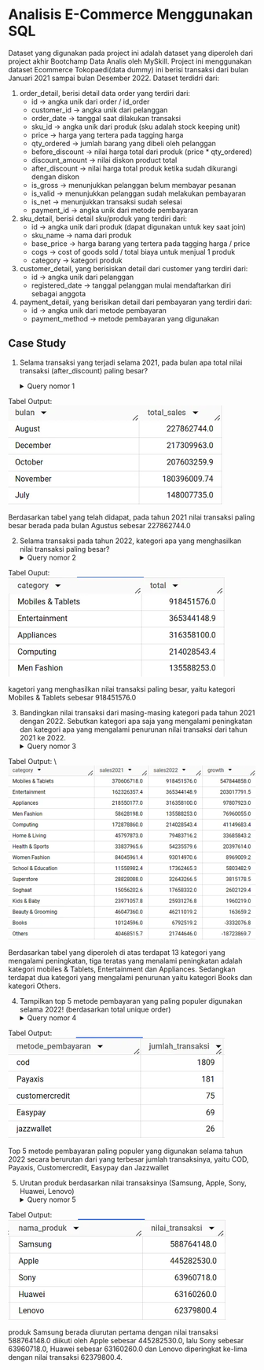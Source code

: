 # Analisis E-Commerce Menggunakan SQL

Dataset yang digunakan pada project ini adalah dataset yang diperoleh dari project akhir Bootchamp Data Analis oleh MySkill. Project ini menggunakan dataset Ecommerce Tokopaedi(data dummy) ini berisi transaksi dari bulan Januari 2021 sampai bulan Desember 2022. Dataset terdidri dari:
1.  order_detail, berisi detail data order yang terdiri dari:
      * id → angka unik dari order / id_order
      * customer_id → angka unik dari pelanggan
      * order_date → tanggal saat dilakukan transaksi
      * sku_id → angka unik dari produk (sku adalah stock keeping unit)
      * price → harga yang tertera pada tagging harga
      * qty_ordered → jumlah barang yang dibeli oleh pelanggan
      * before_discount → nilai harga total dari produk (price * qty_ordered)
      * discount_amount → nilai diskon product total
      * after_discount → nilai harga total produk ketika sudah dikurangi dengan diskon
      * is_gross → menunjukkan pelanggan belum membayar pesanan
      * is_valid → menunjukkan pelanggan sudah melakukan pembayaran
      * is_net → menunjukkan transaksi sudah selesai
      * payment_id → angka unik dari metode pembayaran
2.  sku_detail, berisi detail sku/produk yang terdiri dari:
      * id → angka unik dari produk (dapat digunakan untuk key saat join)
      * sku_name → nama dari produk
      * base_price → harga barang yang tertera pada tagging harga / price
      * cogs → cost of goods sold / total biaya untuk menjual 1 produk
      * category → kategori produk
3.  customer_detail, yang berisiskan detail dari customer yang terdiri dari:
      * id → angka unik dari pelanggan
      * registered_date → tanggal pelanggan mulai mendaftarkan diri sebagai anggota
4.  payment_detail, yang berisikan detail dari pembayaran yang terdiri dari:
      * id → angka unik dari metode pembayaran
      * payment_method → metode pembayaran yang digunakan

## Case Study
1. Selama transaksi yang terjadi selama 2021, pada bulan apa total nilai transaksi (after_discount) paling besar?
     <details>
     <summary>Query nomor 1 </summary>
     
     ``` sql
     select
         format_date("%B", date(order_date)) as bulan,
         sum(after_discount) as total_sales
     from `latihan-sql-1-399313.tokopaedi.order_detail`
     where
         is_valid=1 
         nd extract(year from order_date) = 2021
      group by 1
     order by 2 desc
     limit 5;
     ```
     
     </details>

Tabel Output: 
![](Images/no1_study_case.png)

Berdasarkan tabel yang telah didapat, pada tahun 2021 nilai transaksi paling besar berada pada bulan Agustus sebesar      227862744.0
     
2. Selama transaksi pada tahun 2022, kategori apa yang menghasilkan nilai transaksi paling besar?
     <details>
     <summary>Query nomor 2</summary>
     ''' sql
          select 
            sd.category,
            round(sum(od.after_discount),2) total
          from `latihan-sql-1-399313.tokopaedi.order_detail` as od
          left join `latihan-sql-1-399313.tokopaedi.sku_detail` as sd
          on od.sku_id=sd.id
          where
            is_valid=1
            and extract(year from order_date)= 2022
          group by 1
          order by 2 desc
          limit 5;
     '''
     </details>

Tabel Ouput: \
![](Images/no2_study_case.png)
     
kagetori yang menghasilkan nilai transaksi paling besar, yaitu kategori Mobiles & Tablets sebesar 918451576.0
     
 3. Bandingkan nilai transaksi dari masing-masing kategori pada tahun 2021 dengan 2022. Sebutkan kategori apa saja yang         mengalami peningkatan dan kategori apa yang mengalami penurunan nilai transaksi dari tahun 2021 ke 2022.
     <details>
     <summary>Query nomor 3</summary>
     ``` sql
               with data as(
                 select
                   sd.category as category,
                   sum(case when extract(year from order_date)=2022 then od.after_discount else 0 end) as sales_2022,
                   sum(case when extract(year from order_date) =2021 then od.after_discount else 0 end) as sales_2021
                 from `latihan-sql-1-399313.tokopaedi.order_detail` as od
                 left join `latihan-sql-1-399313.tokopaedi.sku_detail` as sd
                 on od.sku_id = sd.id
                 where
                   is_valid=1
                 group by 1
               )
               select 
                 category,
                 round(sales_2021, 1) sales2021,
                 round(sales_2022, 1) sales2022,
                 round(sales_2022-sales_2021,1) as growth
               from data
               order by 4 desc;
     ````
     </details>

Tabel Output: \    
![](Images/no3_study_case.png)
     
Berdasarkan tabel yang diperoleh di atas terdapat 13 kategori yang mengalami peningkatan, tiga teratas yang menalami        peningkatan adalah kategori mobiles & Tablets, Entertainment dan Appliances. Sedangkan terdapat dua kategori yang           mengalami penurunan yaitu kategori Books dan kategori Others.

4. Tampilkan top 5 metode pembayaran yang paling populer digunakan selama 2022! (berdasarkan total unique order)
     <details>
     <summary>Query nomor 4</summary>
     ``` sql
               select 
                 pd.payment_method as metode_pembayaran,
                 count(distinct od.id) as jumlah_transaksi
               from `latihan-sql-1-399313.tokopaedi.order_detail` as od
               left join `latihan-sql-1-399313.tokopaedi.payment_detail` as pd
               on (od.payment_id = pd.id)
               where
                 is_valid=1
                 and extract(year from order_date)=2022
               group by 1
               order by 2 desc
               limit 5;
     ```
     </details>

Tabel Output: \
![](Images/no4_study_case.png)
     
Top 5 metode pembayaran paling populer yang digunakan selama tahun 2022 secara berurutan dari yang terbesar jumlah          transaksinya, yaitu COD, Payaxis, Customercredit, Easypay dan Jazzwallet

5.  Urutan produk berdasarkan nilai transaksinya (Samsung, Apple, Sony, Huawei, Lenovo)
     <details>
     <summary>Query nomor 5</summary>
     ``` sql
               with a as
                 (select
                 case
                   when lower(sd.sku_name) like '%samsung%' then 'Samsung'
                   when lower(sd.sku_name) like '%iphone%' or lower(sd.sku_name) like '%ipad%' 
                   or lower(sd.sku_name) like '%macbook%' or lower(sd.sku_name) like '%apple%' then 'Apple'
                   when lower(sd.sku_name) like '%sony%' then 'Sony'
                   when lower(sd.sku_name) like '%huawei%'then 'Huawei'
                   when lower(sd.sku_name) like '%lenovo%' then 'Lenovo'
                   else 'lainnya'
                   end as nama_produk,
                 sum(od.after_discount) as nilai_transaksi
                 from `latihan-sql-1-399313.tokopaedi.order_detail` as od
                 join `latihan-sql-1-399313.tokopaedi.sku_detail` as sd
                 on od.sku_id = sd.id
                 where
                   is_valid=1
                 group by 1
                 )
                 select nama_produk, nilai_transaksi
                 from a
                 where nama_produk != 'lainnya'
                 order by 2 desc;
     ```
     </details>

Tabel Output: \
![](Images/no5_study_case.png)
     
produk Samsung berada diurutan pertama dengan nilai transaksi 588764148.0 diikuti oleh Apple sebesar 445282530.0, lalu      Sony sebesar 63960718.0, Huawei sebesar 63160260.0 dan Lenovo diperingkat ke-lima dengan nilai transaksi 62379800.4.
